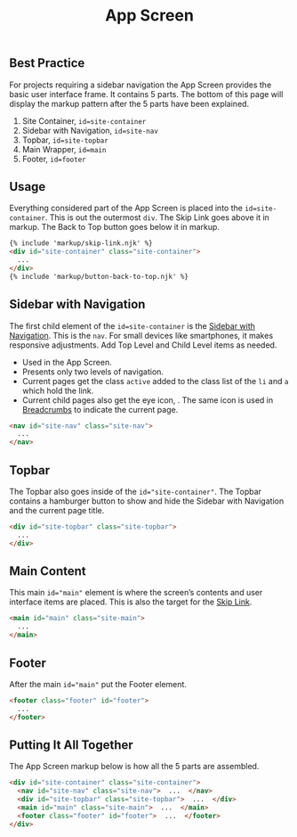 ﻿---
title: App Screen
summary: The App Screen is the container for your digital product. 
tags: basic view, sidenav, topbar
layout: guide
eleventyNavigation:
  key: App Screen
  parent: Components
  order: 20
  excerpt: The App Screen is the container for your digital product. 
  img: /img/illustrations/illus-app-screen.svg
---

## Best Practice

For projects requiring a sidebar navigation the App Screen provides the basic user interface frame. It contains 5 parts. The bottom of this page will display the markup pattern after the 5 parts have been explained.

1. Site Container, `id=site-container`
1. Sidebar with Navigation, `id=site-nav`
1. Topbar, `id=site-topbar`
1. Main Wrapper, `id=main`
1. Footer, `id=footer`

## Usage

Everything considered part of the App Screen is placed into the `id=site-container`. This is out the outermost `div`. The Skip Link goes above it in markup. The Back to Top button goes below it in markup.

```html
{% include 'markup/skip-link.njk' %}
<div id="site-container" class="site-container">
  ...
</div>
{% include 'markup/button-back-to-top.njk' %}
```

## Sidebar with Navigation

The first child element of the `id=site-container` is the [Sidebar with Navigation](/components/sidebar-nav/). This is the `nav`. For small devices like smartphones, it makes responsive adjustments. Add Top Level and Child Level items as needed.

- Used in the App Screen.
- Presents only two levels of navigation.
- Current pages get the class `active` added to the class list of the `li` and `a` which hold the link.
- Current child pages also get the eye icon, <span class="fas fa-eye" aria-hidden="true"></span>. The same icon is used in [Breadcrumbs](/components/breadcrumbs) to indicate the current page.

```html
<nav id="site-nav" class="site-nav">
  ...
</nav>
```

## Topbar

The Topbar also goes inside of the `id="site-container"`. The Topbar contains a hamburger button to show and hide the Sidebar with Navigation and the current page title.

```html
<div id="site-topbar" class="site-topbar">
  ...
</div>
```

## Main Content

This main `id="main"` element is where the screen’s contents and user interface items are placed. This is also the target for the [Skip Link](/accessibility/skip-link/).

```html
<main id="main" class="site-main">
  ...
</main>
```

## Footer

After the main `id="main"` put the Footer element.

```html
<footer class="footer" id="footer">
  ...
</footer>
```

## Putting It All Together

The App Screen markup below is how all the 5 parts are assembled.

```html
<div id="site-container" class="site-container">
  <nav id="site-nav" class="site-nav">  ...  </nav>
  <div id="site-topbar" class="site-topbar">  ...  </div>
  <main id="main" class="site-main">  ...  </main>
  <footer class="footer" id="footer">  ...  </footer>
</div>
```
